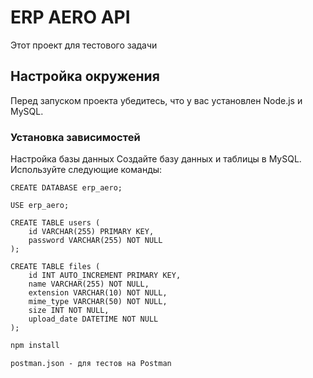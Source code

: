 # ERP AERO API

Этот проект для тестового задачи 

## Настройка окружения

Перед запуском проекта убедитесь, что у вас установлен Node.js и MySQL.

### Установка зависимостей
Настройка базы данных
Создайте базу данных и таблицы в MySQL. Используйте следующие команды:

```
CREATE DATABASE erp_aero;

USE erp_aero;

CREATE TABLE users (
    id VARCHAR(255) PRIMARY KEY,
    password VARCHAR(255) NOT NULL
);

CREATE TABLE files (
    id INT AUTO_INCREMENT PRIMARY KEY,
    name VARCHAR(255) NOT NULL,
    extension VARCHAR(10) NOT NULL,
    mime_type VARCHAR(50) NOT NULL,
    size INT NOT NULL,
    upload_date DATETIME NOT NULL
);
```
```bash
npm install
```
```
postman.json - для тестов на Postman
```


